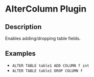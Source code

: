 # AlterColumn Plugin

## Description
Enables adding/dropping table fields.


## Examples
- `ALTER TABLE table1 ADD COLUMN f int`
- `ALTER TABLE table1 DROP COLUMN f`
